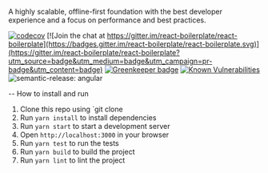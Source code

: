 A highly scalable, offline-first foundation with the best developer experience and a focus on performance and best practices.

[![codecov](https://codecov.io/gh/react-boilerplate/react-boilerplate/branch/master/graph/badge.svg)](https://codecov.io/gh/react-boilerplate/react-boilerplate)
[![Join the chat at https://gitter.im/react-boilerplate/react-boilerplate](https://badges.gitter.im/react-boilerplate/react-boilerplate.svg)](https://gitter.im/react-boilerplate/react-boilerplate?utm_source=badge&utm_medium=badge&utm_campaign=pr-badge&utm_content=badge)
[![Greenkeeper badge](https://badges.greenkeeper.io/react-boilerplate/react-boilerplate.svg)](https://greenkeeper.io/)
[![Known Vulnerabilities](https://snyk.io/test/github/react-boilerplate/react-boilerplate/badge.svg)](https://snyk.io/test/github/react-boilerplate/react-boilerplate)
![semantic-release: angular](https://img.shields.io/badge/semantic--release-angular-e10079.svg?style=flat-square)

-- How to install and run

1. Clone this repo using `git clone
2. Run `yarn install` to install dependencies
3. Run `yarn start` to start a development server
4. Open `http://localhost:3000` in your browser
5. Run `yarn test` to run the tests
6. Run `yarn build` to build the project
7. Run `yarn lint` to lint the project




